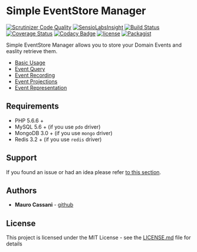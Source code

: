 # Simple EventStore Manager

[![Scrutinizer Code Quality](https://scrutinizer-ci.com/g/mauretto78/simple-event-store-manager/badges/quality-score.png?b=master)](https://scrutinizer-ci.com/g/mauretto78/simple-event-store-manager/?branch=master)
[![SensioLabsInsight](https://insight.sensiolabs.com/projects/3d6db2b3-db42-4155-97ed-2c28cec1c998/mini.png)](https://insight.sensiolabs.com/projects/3d6db2b3-db42-4155-97ed-2c28cec1c998)
[![Build Status](https://travis-ci.org/mauretto78/simple-event-store-manager.svg?branch=master)](https://travis-ci.org/mauretto78/simple-event-store-manager)
[![Coverage Status](https://coveralls.io/repos/github/mauretto78/simple-event-store-manager/badge.svg?branch=master)](https://coveralls.io/github/mauretto78/simple-event-store-manager?branch=master)
[![Codacy Badge](https://api.codacy.com/project/badge/Grade/ad9fb8b8c1304a149a8507926a03d44b)](https://www.codacy.com/app/mauretto78/simple-event-store-manager?utm_source=github.com&amp;utm_medium=referral&amp;utm_content=mauretto78/simple-event-store-manager&amp;utm_campaign=Badge_Grade)
[![license](https://img.shields.io/github/license/mauretto78/simple-event-store-manager.svg)]()
[![Packagist](https://img.shields.io/packagist/v/mauretto78/simple-event-store-manager.svg)]()

Simple EventStore Manager allows you to store your Domain Events and easlity retrieve them.

* [Basic Usage](https://github.com/mauretto78/simple-event-store-manager/blob/master/docs/BASIC_USAGE.md)
* [Event Query](https://github.com/mauretto78/simple-event-store-manager/blob/master/docs/EVENT_QUERY.md)
* [Event Recording](https://github.com/mauretto78/simple-event-store-manager/blob/master/docs/EVENT_RECORDING.md)
* [Event Projections](https://github.com/mauretto78/simple-event-store-manager/blob/master/docs/EVENT_PROJECTIONS.md)
* [Event Representation](https://github.com/mauretto78/simple-event-store-manager/blob/master/docs/EVENT_REPRESENTATIONS.md)

## Requirements

* PHP 5.6.6 +
* MySQL 5.6 + (if you use `pdo` driver)
* MongoDB 3.0 + (if you use `mongo` driver)
* Redis 3.2 + (if you use `redis` driver)

## Support

If you found an issue or had an idea please refer [to this section](https://github.com/mauretto78/simple-event-store-manager/issues).

## Authors

* **Mauro Cassani** - [github](https://github.com/mauretto78)

## License

This project is licensed under the MIT License - see the [LICENSE.md](LICENSE.md) file for details
